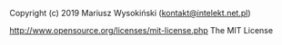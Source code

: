 Copyright (c) 2019 Mariusz Wysokiński (kontakt@intelekt.net.pl)

http://www.opensource.org/licenses/mit-license.php The MIT License
